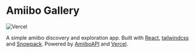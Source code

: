 # Amiibo Gallery

![Vercel](https://therealsujitk-vercel-badge.vercel.app/?app=amiibo-gallery&style=for-the-badge)

A simple amiibo discovery and exploration app. Built with [React](https://reactjs.org/), [tailwindcss](https://tailwindcss.com/) and [Snowpack](https://www.snowpack.dev/). Powered by [AmiiboAPI](https://www.amiiboapi.com/) and [Vercel](https://vercel.com/).
